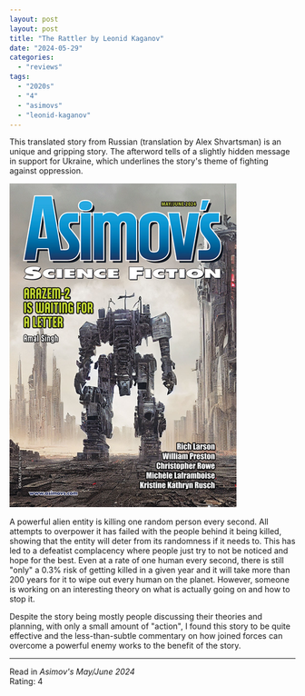 ```yaml
---
layout: post
layout: post
title: "The Rattler by Leonid Kaganov"
date: "2024-05-29"
categories:
  - "reviews"
tags:
  - "2020s"
  - "4"
  - "asimovs"
  - "leonid-kaganov"
---
```


This translated story from Russian (translation by Alex Shvartsman) is an unique and gripping story. The afterword tells of a slightly hidden message in support for Ukraine, which underlines the story's theme of fighting against oppression.

![](/assets/images/asf_mayjun2024_400x570.png)

A powerful alien entity is killing one random person every second. All attempts to overpower it has failed with the people behind it being killed, showing that the entity will deter from its randomness if it needs to. This has led to a defeatist complacency where people just try to not be noticed and hope for the best. Even at a rate of one human every second, there is still "only" a 0.3% risk of getting killed in a given year and it will take more than 200 years for it to wipe out every human on the planet. However, someone is working on an interesting theory on what is actually going on and how to stop it.

Despite the story being mostly people discussing their theories and planning, with only a small amount of "action", I found this story to be quite effective and the less-than-subtle commentary on how joined forces can overcome a powerful enemy works to the benefit of the story.

* * *

Read in _Asimov's May/June 2024_\
Rating: 4
